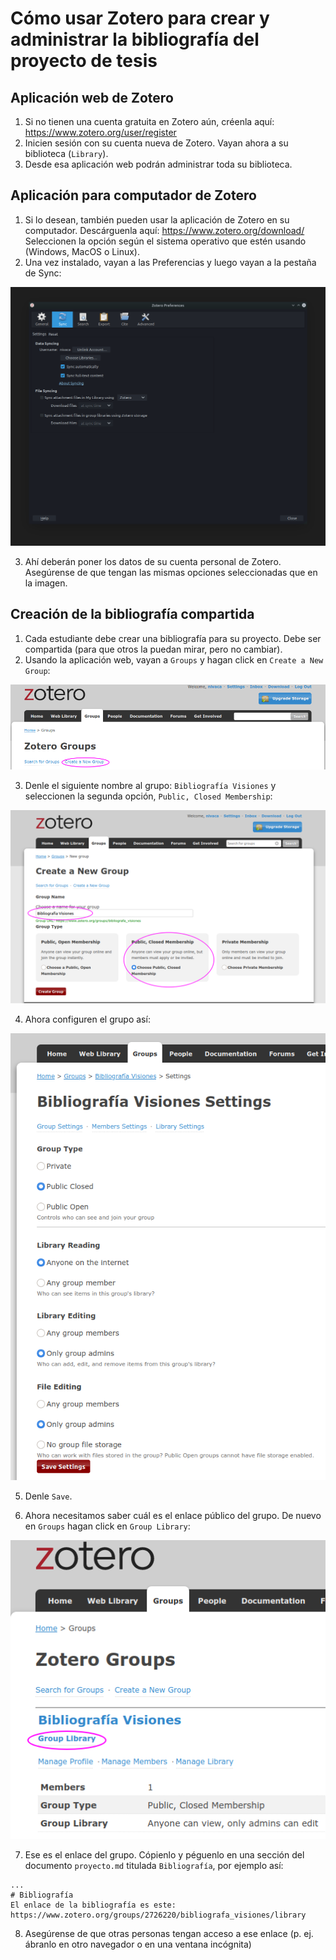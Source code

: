 # Cómo usar Zotero para crear y administrar la bibliografía del proyecto de tesis

## Aplicación web de Zotero

1. Si no tienen una cuenta gratuita en Zotero aún, créenla aquí: https://www.zotero.org/user/register
2. Inicien sesión con su cuenta nueva de Zotero. Vayan ahora a su biblioteca (`Library`).
3. Desde esa aplicación web podrán administrar toda su biblioteca.

## Aplicación para computador de Zotero
1. Si lo desean, también pueden usar la aplicación de Zotero en su computador. Descárguenla aquí: https://www.zotero.org/download/ Seleccionen la opción según el sistema operativo que estén usando (Windows, MacOS o Linux).
2. Una vez instalado, vayan a las Preferencias y luego vayan a la pestaña de Sync:

![Zotero Sync](img/zotero01.png)

3. Ahí deberán poner los datos de su cuenta personal de Zotero. Asegúrense de que tengan las mismas opciones seleccionadas que en la imagen.


## Creación de la bibliografía compartida
1. Cada estudiante debe crear una bibliografía para su proyecto. Debe ser compartida (para que otros la puedan mirar, pero no cambiar).
2. Usando la aplicación web, vayan a `Groups` y hagan click en `Create a New Group`:

![Zotero crear grupo](img/zotero02.png)

3. Denle el siguiente nombre al grupo: `Bibliografía Visiones` y seleccionen la segunda opción, `Public, Closed Membership`:

![Zotero crear grupo público](img/zotero03.png)

4. Ahora configuren el grupo así:

![Zotero configurar grupo público](img/zotero04.png)

5. Denle `Save`. 

6. Ahora necesitamos saber cuál es el enlace público del grupo. De nuevo en `Groups` hagan click en `Group Library`:

![Zotero link grupo](img/zotero05.png)

7. Ese es el enlace del grupo. Cópienlo y péguenlo en una sección del documento `proyecto.md` titulada `Bibliografía`, por ejemplo así:

```
... 
# Bibliografía
El enlace de la bibliografía es este: https://www.zotero.org/groups/2726220/bibliografa_visiones/library
```

8. Asegúrense de que otras personas tengan acceso a ese enlace (p. ej. ábranlo en otro navegador o en una ventana incógnita)
